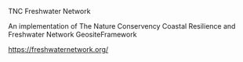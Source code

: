 TNC Freshwater Network

An implementation of The Nature Conservency Coastal Resilience and Freshwater Network GeositeFramework

https://freshwaternetwork.org/
